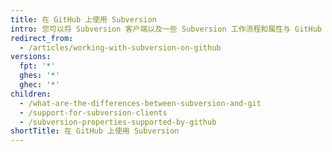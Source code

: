 ```yaml
---
title: 在 GitHub 上使用 Subversion
intro: 您可以将 Subversion 客户端以及一些 Subversion 工作流程和属性与 GitHub 一起使用。
redirect_from:
  - /articles/working-with-subversion-on-github
versions:
  fpt: '*'
  ghes: '*'
  ghec: '*'
children:
  - /what-are-the-differences-between-subversion-and-git
  - /support-for-subversion-clients
  - /subversion-properties-supported-by-github
shortTitle: 在 GitHub 上使用 Subversion
---
```


